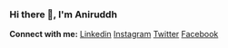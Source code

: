 ### Hi there 👋, I'm Aniruddh

<!--
**Aniruddh-482/Aniruddh-482** is a ✨ _special_ ✨ repository because its `README.md` (this file) appears on your GitHub profile.

Here are some ideas to get you started:

- 🔭 I’m a 2nd year engineering student(B.Tech IT) at SVVV
- 🌱 I’m currently learning python and java
- 🤔 I’m looking for help with some hillarious doubts
- 💬 Ask me about C and C++
- 📫 How to reach me: aniruddhupadhyay07@gmail.com
- 🥅 2021 Goals: Contribute more to Open Source projects
- ⚡ Fun fact: I love Coding, Space, Religion and History, and think about them all at the same time
-->

**Connect with me:**
[Linkedin](https://www.linkedin.com/in/aniruddh-upadhyay-0170a51b2/)
[Instagram](https://www.instagram.com/aniruddh_upadhyay_/)
[Twitter](https://twitter.com/Aniruddh_482)
[Facebook](https://www.facebook.com/aniruddh.upadhyay.33)
